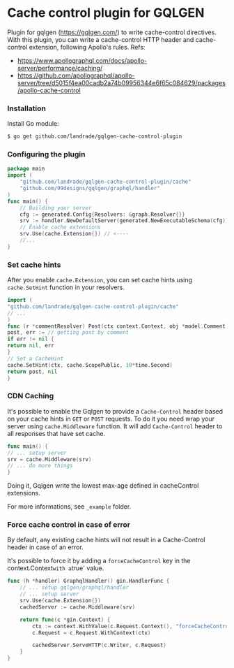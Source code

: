 # Cache control plugin for GQLGEN

Plugin for gqlgen (https://gqlgen.com/) to write cache-control directives. With this plugin, you can write a cache-control HTTP header and cache-control extension, following Apollo's rules. Refs:

- https://www.apollographql.com/docs/apollo-server/performance/caching/
- https://github.com/apollographql/apollo-server/tree/d5015f4ea00cadb2a74b09956344e6f65c084629/packages/apollo-cache-control


### Installation

Install Go module:

```bash
$ go get github.com/landrade/gqlgen-cache-control-plugin
```

### Configuring the plugin

```go
package main
import (
	"github.com/landrade/gqlgen-cache-control-plugin/cache"
	"github.com/99designs/gqlgen/graphql/handler"
)
func main() {
	// Building your server
	cfg := generated.Config{Resolvers: &graph.Resolver{}}
	srv := handler.NewDefaultServer(generated.NewExecutableSchema(cfg))
	// Enable cache extensions
	srv.Use(cache.Extension{}) // <----
	//...
}
```

### Set cache hints

After you enable `cache.Extension`, you can set cache hints using `cache.SetHint` function in your resolvers.

```go
import (
"github.com/landrade/gqlgen-cache-control-plugin/cache"
// ...
)
func (r *commentResolver) Post(ctx context.Context, obj *model.Comment) (*model.Post, error) {
post, err := // getting post by comment
if err != nil {
return nil, err
}
// Set a CacheHint
cache.SetHint(ctx, cache.ScopePublic, 10*time.Second)
return post, nil
}
```

### CDN Caching

It's possible to enable the Gqlgen to provide a `Cache-Control` header based on your cache hints in `GET` or `POST` requests.
To do it you need wrap your server using `cache.Middleware` function. It will add `Cache-Control` header to all responses that have set cache.


```go
func main() {
// ... setup server
srv = cache.Middleware(srv)
// ... do more things
}
```

Doing it, Gqlgen write the lowest max-age defined in cacheControl extensions.

For more informations, see `_example` folder.

### Force cache control in case of error

By default, any existing cache hints will not result in a Cache-Control header in case of an error.

It's possible to force it by adding a `forceCacheControl` key in the context.Context` with a `true` value.


```go
func (h *handler) GraphqlHandler() gin.HandlerFunc {
	// ... setup gqlgen/graphql/handler
	// ... setup server
	srv.Use(cache.Extension{})
	cachedServer := cache.Middleware(srv)

	return func(c *gin.Context) {
		ctx := context.WithValue(c.Request.Context(), "forceCacheControl", true)
		c.Request = c.Request.WithContext(ctx)

		cachedServer.ServeHTTP(c.Writer, c.Request)
	}
}
````